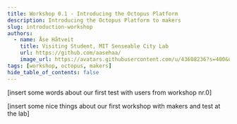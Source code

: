 ```yaml
---
title: Workshop 0.1 - Introducing the Octopus Platform
description: Introducing the Octopus Platform to makers
slug: introduction-workshop
authors:
  - name: Åse Håtveit
    title: Visiting Student, MIT Senseable City Lab 
    url: https://github.com/aasehaa/
    image_url: https://avatars.githubusercontent.com/u/43608236?s=400&u=fdfb9200d61f38deedca0311a0f5b8b0dd5a41c7&v=4
tags: [workshop, octopus, makers]
hide_table_of_contents: false
---
```


[insert some words about our first test with users from workshop nr.0] 

<!-- truncate -->

[insert some nice things about our first workshop with makers and test at the lab]
